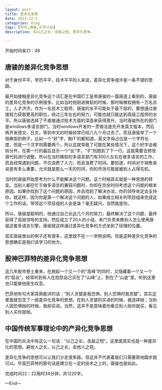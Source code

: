 ```yaml
---
layout: post
title: 差异化竞争
date: 2015-12-1
categories: blog
tags: [写作,博客,千字计划]
description: 有以己之长，击敌之短，差异化竞争。

---
```

开始时间来21：48## 唐骏的差异化竞争思想
对于身份平平，学历平平，技术平平的人来说，差异化竞争或许是一条不错的思路。
最开始接触差异化竞争这个词汇是在中国打工皇帝唐骏的一篇报道上看到的，唐骏的差异化竞争的示例很多。比如当时他刚进微软的时候，那时候微软拥有一万名员工，人才济济，作为一名技术工程师，唐骏的水平可能处于最下层的，要想通过直接努力获取更高的职位，经过三年左右的努力，可能也就只能达到高级工程师的水平。所以唐骏选择了不直接通过技术方面的深造来获得晋升。当时唐骏所在的部门是windows多语言部门。当时windows开发的一贯做法是先开发英文版本，然后再开发德文，日文，等到中文的时候经常已经八九个月过去了。而且唐骏举了一个很典型的例子，比如一个“好”字，做IT’的都知道，英文字母占位是一个字符长度，但是一个汉字则需要两个。所以这就导致了可能在某些情况下，这个好字会被拆分开，在第一行的最后显示一个“女”字，“子”则跑到了下一行。这就需要去修改源代码进行调整。所以在当时微软的多语言部门有300人左右在做多语言的工作，而且经常遇到问题，不仅浪费了人力，而且浪费了时间。要知道，时间对于销售来说是有多么重要，允许就是那么一天的时间，你的市场可能就被别人占得先机。
当时的唐骏开始思考为什么不能解决这个问题。这个时候其实就是一种思想的转变。当别人都在忙于做多语言的兼容问题时，你却在空余时间考虑这个问题的根本原因。如果你找到了这个问题的原因，并且找到了解决办法，你的领导肯定会支持你。就这样，因为你是第一个解决这个问题的人，如果成立相关的项目组来完成这个工作的话，带领这个项目组的人会是谁？毫无疑问，当然就是你。
所以，唐骏是聪明的，他通过自己长达几个月的努力，最终解决了这个问题，最终获得了高层领导的支持。然后成立了20人的小组，朱门负责来教别人怎么使用唐骏这套多语言引擎。唐骏就这样通过差异化竞争的方式坐到了经理的位置。
其实唐骏类似的例子还有很多，这里就不在一一举例说明。但是这种差异化竞争的思想确实是我们该学习的地方。##  股神巴菲特的差异化竞争思想这几年股市卷土重来，在掀起一个又一个的“高峰”的同时，又隐藏着一个又一个的“低谷”。经常听到有人在抱怨自己买在了“山峰”上，割在了“山底”里。听到这里也只能替他医生叹息。
巴菲他有句大家耳熟能详的话：“别人贪婪是我恐惧，别人恐惧时我贪婪”。其实这里面就包含了一层差异化竞争的思想。在别人贪婪的买进的时候，我选择抛；当别人因恐惧抛的时候，我却买进。当然，这并不是意味着你看见别人抛你就买，看见别人买你就抛。## 中国传统军事理论中的产异化竞争思想在中国的兵法中有这么一句话：“以己之长，击敌之短”。这里面其实也是一种差异化的思想。避他人之长，以己之长，击他人之短。差异化竞争的思想可以让我们少走很多路，但这并不代表着我们只需要原地踏步就可以。毕竟巴菲特的那句话是建立在一定的技术之上的，唐骏也是如此。完成时间22：22用时34分钟，共1220字。

—End—











